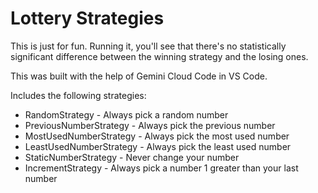 # Lottery Strategies

This is just for fun. Running it, you'll see that there's no statistically significant difference between the winning strategy and the losing ones.

This was built with the help of Gemini Cloud Code in VS Code.

Includes the following strategies:

- RandomStrategy - Always pick a random number
- PreviousNumberStrategy - Always pick the previous number
- MostUsedNumberStrategy - Always pick the most used number
- LeastUsedNumberStrategy - Always pick the least used number
- StaticNumberStrategy - Never change your number
- IncrementStrategy - Always pick a number 1 greater than your last number
